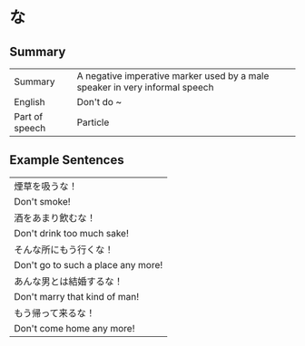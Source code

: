 # な

## Summary

<table><tr>   <td>Summary</td>   <td>A negative imperative marker used by a male speaker in very informal speech</td></tr><tr>   <td>English</td>   <td>Don't do ~</td></tr><tr>   <td>Part of speech</td>   <td>Particle</td></tr></table>

## Example Sentences

<table><tr><td>煙草を吸うな！</td></tr><tr><td>Don't smoke!</td></tr><tr><td>酒をあまり飲むな！</td></tr><tr><td>Don't drink too much sake!</td></tr><tr><td>そんな所にもう行くな！</td></tr><tr><td>Don't go to such a place any more!</td></tr><tr><td>あんな男とは結婚するな！</td></tr><tr><td>Don't marry that kind of man!</td></tr><tr><td>もう帰って来るな！</td></tr><tr><td>Don't come home any more!</td></tr></table>

